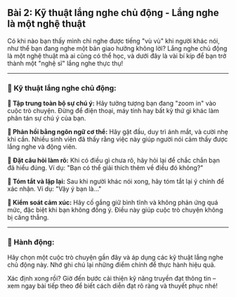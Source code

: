 ## Bài 2: Kỹ thuật lắng nghe chủ động - Lắng nghe là một nghệ thuật

Có khi nào bạn thấy mình chỉ nghe được tiếng "vù vù" khi người khác nói, như thể bạn đang nghe một bản giao hưởng không lời? Lắng nghe chủ động là một nghệ thuật mà ai cũng có thể học, và dưới đây là vài bí kíp để bạn trở thành một "nghệ sĩ" lắng nghe thực thụ!

---

### 📌 Kỹ thuật lắng nghe chủ động:

**🔹 Tập trung toàn bộ sự chú ý:**
Hãy tưởng tượng bạn đang "zoom in" vào cuộc trò chuyện. Đừng để điện thoại, máy tính hay bất kỳ thứ gì khác làm phân tán sự chú ý của bạn.

**🔹 Phản hồi bằng ngôn ngữ cơ thể:**
Hãy gật đầu, duy trì ánh mắt, và cười nhẹ khi cần. Nhiều sinh viên đã thấy rằng việc này giúp người nói cảm thấy được lắng nghe và động viên.

**🔹 Đặt câu hỏi làm rõ:**
Khi có điều gì chưa rõ, hãy hỏi lại để chắc chắn bạn đã hiểu đúng. Ví dụ: "Bạn có thể giải thích thêm về điều đó không?"

**🔹 Tóm tắt và lặp lại:**
Sau khi người khác nói xong, hãy tóm tắt lại ý chính để xác nhận. Ví dụ: "Vậy ý bạn là..."

**🔹 Kiểm soát cảm xúc:**
Hãy cố gắng giữ bình tĩnh và không phản ứng quá mức, đặc biệt khi bạn không đồng ý. Điều này giúp cuộc trò chuyện không bị căng thẳng.

---

### 🚀 Hành động:

Hãy chọn một cuộc trò chuyện gần đây và áp dụng các kỹ thuật lắng nghe chủ động này. Nhớ ghi chú lại những điểm chính để thực hành hiệu quả.

Xác định xong rồi? Giờ đến bước cải thiện kỹ năng truyền đạt thông tin – xem ngay bài tiếp theo để biết cách diễn đạt rõ ràng và thuyết phục nhé!